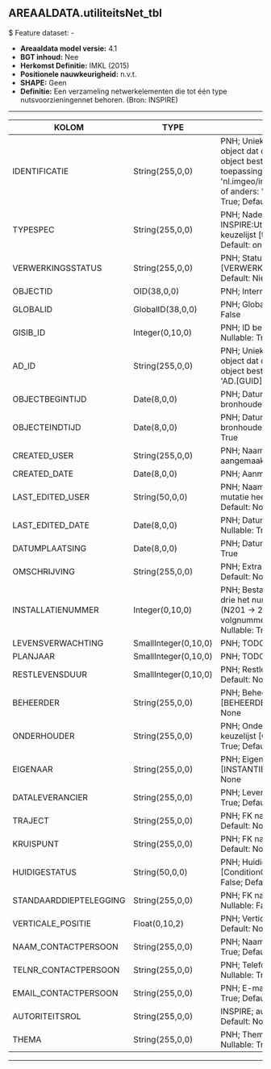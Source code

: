 ﻿## AREAALDATA.utiliteitsNet_tbl

$ Feature dataset: -


* __Areaaldata model versie:__ 4.1
* __BGT inhoud:__ Nee
* __Herkomst Definitie:__ IMKL (2015)
* __Positionele nauwkeurigheid:__ n.v.t.
* __SHAPE:__ Geen
* __Definitie:__ Een verzameling netwerkelementen die tot één type nutsvoorzieningennet behoren. (Bron: INSPIRE)

***

|KOLOM                               |TYPE                    |DEFINITIE|
|------                              |----                    |-----    |
|IDENTIFICATIE                       |String(255,0,0)         |PNH; Uniek identificatienummer voor het object dat onveranderlijk is zolang het object bestaat: bevat indien van toepassing BGT/IMKL ID in format 'nl.imgeo/imkl.bronhouderscode.LokaalID' of anders: '00000'.LokaalID; Nullable: True; Default: None|
|TYPESPEC                            |String(255,0,0)         |PNH; Nadere typering van het object, uit INSPIRE:UtilityNetworkTypeValue; keuzelijst [typeSpecUTN]; Nullable: True; Default: onbekend|
|VERWERKINGSSTATUS                   |String(255,0,0)         |PNH; Status van de gegevens; keuzelijst [VERWERKINGSSTATUS]; Nullable: False; Default: Nieuw|
|OBJECTID                            |OID(38,0,0)             |PNH; Interne ID ArcGIS; Nullable: False|
|GLOBALID                            |GlobalID(38,0,0)        |PNH; Global Unique Identifier; Nullable: False|
|GISIB_ID                            |Integer(0,10,0)         |PNH; ID beheer openbare ruimte (GISIB); Nullable: True|
|AD_ID                               |String(255,0,0)         |PNH; Uniek identificatienummer voor het object dat onveranderlijk is zolang het object bestaat in Areaaldata: in format 'AD.[GUID]'; Nullable: False; Default: None|
|OBJECTBEGINTIJD                     |Date(8,0,0)             |PNH; Datum waarop het object bij de bronhouder is ontstaan; Nullable: True|
|OBJECTEINDTIJD                      |Date(8,0,0)             |PNH; Datum waarop het object bij de bronhouder niet meer geldig is; Nullable: True|
|CREATED_USER                        |String(255,0,0)         |PNH; Naam van gebruiker die de rij heeft aangemaakt; Nullable: True; Default: None|
|CREATED_DATE                        |Date(8,0,0)             |PNH; Aanmaakdatum; Nullable: True|
|LAST_EDITED_USER                    |String(50,0,0)          |PNH; Naam van gebruiker die de laatste mutatie heeft doorgevoerd; Nullable: True; Default: None|
|LAST_EDITED_DATE                    |Date(8,0,0)             |PNH; Datum van de laatste mutatie; Nullable: True|
|DATUMPLAATSING                      |Date(8,0,0)             |PNH; Datum plaatsing installatie; Nullable: True|
|OMSCHRIJVING                        |String(255,0,0)         |PNH; Extra toelichting; Nullable: True; Default: None|
|INSTALLATIENUMMER                   |Integer(0,10,0)         |PNH; Bestaande uit 4 cijfers: de eerste drie het nummerdeel van het wegnummer (N201 -> 201), de laatste een volgnummer van één positie (1 t/m 9); Nullable: True|
|LEVENSVERWACHTING                   |SmallInteger(0,10,0)    |PNH; TODO; Nullable: True|
|PLANJAAR                            |SmallInteger(0,10,0)    |PNH; TODO; Nullable: True|
|RESTLEVENSDUUR                      |SmallInteger(0,10,0)    |PNH; Restlevensduur; Nullable: True; Default: None|
|BEHEERDER                           |String(255,0,0)         |PNH; Beheerder van het object; keuzelijst [BEHEERDER]; Nullable: True; Default: None|
|ONDERHOUDER                         |String(255,0,0)         |PNH; Onderhouder van het object; keuzelijst [ONDERHOUDER]; Nullable: True; Default: None|
|EIGENAAR                            |String(255,0,0)         |PNH; Eigenaar van het object; keuzelijst [INSTANTIE]; Nullable: True; Default: None|
|DATALEVERANCIER                     |String(255,0,0)         |PNH; Leverancier van de data; Nullable: True; Default: None|
|TRAJECT                             |String(255,0,0)         |PNH; FK naar traject_v; Nullable: True; Default: None|
|KRUISPUNT                           |String(255,0,0)         |PNH; FK naar kruispunt_p; Nullable: True; Default: None|
|HUIDIGESTATUS                       |String(50,0,0)          |PNH; Huidige status; keuzelijst [ConditionOfFacilityValue]; Nullable: False; Default: None|
|STANDAARDDIEPTELEGGING              |String(255,0,0)         |PNH; FK naar diepteTovMaaiveld_p; Nullable: False; Default: None|
|VERTICALE_POSITIE                   |Float(0,10,2)           |PNH; Verticale positie; Nullable: True; Default: None|
|NAAM_CONTACTPERSOON                 |String(255,0,0)         |PNH; Naam contactpersoon; Nullable: True; Default: None|
|TELNR_CONTACTPERSOON                |String(255,0,0)         |PNH; Telefoonnummer contactpersoon; Nullable: True; Default: None|
|EMAIL_CONTACTPERSOON                |String(255,0,0)         |PNH; E-mail contactpersoon; Nullable: True; Default: None|
|AUTORITEITSROL                      |String(255,0,0)         |INSPIRE; authorityRole; Nullable: True; Default: None|
|THEMA                               |String(255,0,0)         |PNH; Themakaart; keuzelijst [THEMA]; Nullable: True; Default: None|

***